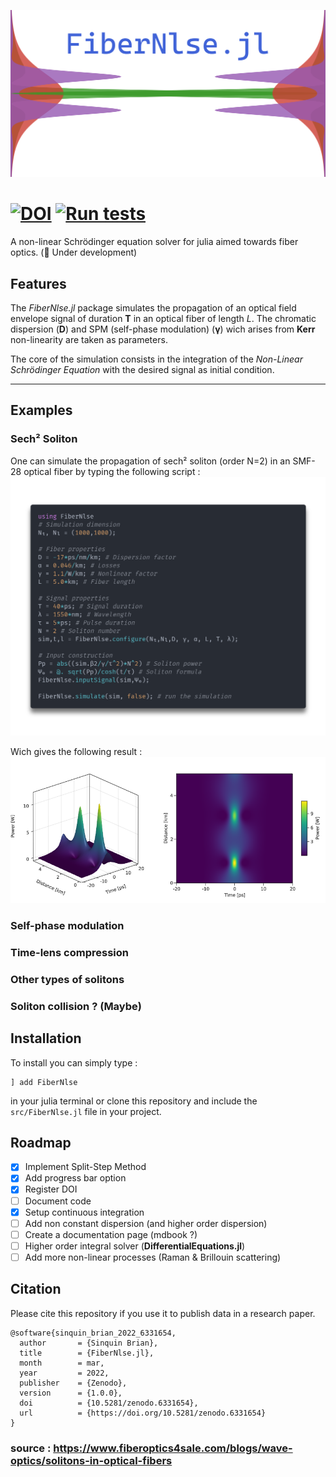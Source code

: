 
<p align="center">
<img src="images/logo.png" />
</p>

# [![DOI](https://zenodo.org/badge/DOI/10.5281/zenodo.6331654.svg)](https://doi.org/10.5281/zenodo.6331654) [![Run tests](https://github.com/curio-sitas/FiberNlse.jl/actions/workflows/build_pkg_tests.yml/badge.svg?event=push)](https://github.com/curio-sitas/FiberNlse.jl/actions/workflows/build_pkg_tests.yml)
 A non-linear Schrödinger equation solver for julia aimed towards fiber optics. (🚧 Under development)

## Features

The *FiberNlse.jl* package simulates the propagation of an optical field envelope signal of duration **T** in an optical fiber of length *L*. The chromatic dispersion (**D**) and SPM (self-phase modulation) (**γ**) wich arises from **Kerr** non-linearity are taken as parameters.

The core of the simulation consists in the integration of the *Non-Linear Schrödinger Equation* with the desired signal as initial condition.

---

## Examples
### Sech² Soliton
One can simulate the propagation of sech² soliton (order N=2) in an SMF-28 optical fiber by typing the following script :
![sech2_code](images/sech2_code.png)

Wich gives the following result :
![sech2_plot](images/sech2_plot.png)

### Self-phase modulation
### Time-lens compression
### Other types of solitons
### Soliton collision ? (Maybe)

## Installation
To install you can simply type :
```
] add FiberNlse
```
in your julia terminal or clone this repository and include the `src/FiberNlse.jl` file in your project.

## Roadmap

- [x] Implement Split-Step Method
- [x] Add progress bar option
- [x] Register DOI
- [ ] Document code
- [x] Setup continuous integration
- [ ] Add non constant dispersion (and higher order dispersion)
- [ ] Create a documentation page (mdbook ?)
- [ ] Higher order integral solver (**DifferentialEquations.jl**)
- [ ] Add more non-linear processes (Raman & Brillouin scattering)

## Citation

Please cite this repository if you use it to publish data in a research paper.


```
@software{sinquin_brian_2022_6331654,
  author       = {Sinquin Brian},
  title        = {FiberNlse.jl},
  month        = mar,
  year         = 2022,
  publisher    = {Zenodo},
  version      = {1.0.0},
  doi          = {10.5281/zenodo.6331654},
  url          = {https://doi.org/10.5281/zenodo.6331654}
}
```

### source : https://www.fiberoptics4sale.com/blogs/wave-optics/solitons-in-optical-fibers